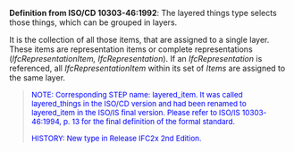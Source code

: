 ﻿**Definition from ISO/CD 10303-46:1992**: The layered things type selects those things, which can be grouped in layers.

It is the collection of all those items, that are assigned to a single layer. These items are representation items or complete representations (_IfcRepresentationItem, IfcRepresentation_). If an _IfcRepresentation_ is referenced, all _IfcRepresentationItem_ within its set of _Items_ are assigned to the same layer.

> <font color="#0000FF" size="-1"> NOTE: Corresponding STEP name:
		  layered_item. It was called layered_things in the ISO/CD version and had been
		  renamed to layered_item in the ISO/IS final version. Please refer to ISO/IS
		  10303-46:1994, p. 13 for the final definition of the formal standard.
		  </font>
> 
> <font size="-1"><font color="#0000FF">HISTORY: New type in Release
		  IFC2x 2nd Edition.</font> </font>
>